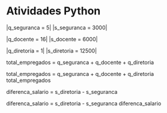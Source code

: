 # Atividades Python

|q_seguranca = 5|
|s_seguranca = 3000|

|q_docente = 16|
|s_docente = 6000|

|q_diretoria = 1|
|s_diretoria = 12500|

total_empregados = q_seguranca + q_docente + q_diretoria

total_empregados = q_seguranca + q_docente + q_diretoria
total_empregados

diferenca_salario = s_diretoria - s_seguranca

diferenca_salario = s_diretoria - s_seguranca
diferenca_salario

